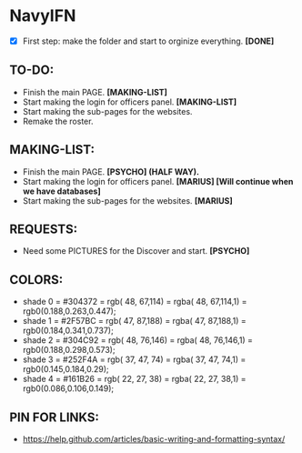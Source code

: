 # NavyIFN
- [x] First step: make the folder and start to orginize everything. **[DONE]**

## TO-DO:
- Finish the main PAGE. **[MAKING-LIST]**
- Start making the login for officers panel. **[MAKING-LIST]**
- Start making the sub-pages for the websites.
- Remake the roster.

## MAKING-LIST:
- Finish the main PAGE. **[PSYCHO] (HALF WAY).**
- Start making the login for officers panel. **[MARIUS] [Will continue when we have databases]**
- Start making the sub-pages for the websites. **[MARIUS]**

## REQUESTS:
- Need some PICTURES for the Discover and start. **[PSYCHO]**

## COLORS:
- shade 0 = #304372 = rgb( 48, 67,114) = rgba( 48, 67,114,1) = rgb0(0.188,0.263,0.447);
- shade 1 = #2F57BC = rgb( 47, 87,188) = rgba( 47, 87,188,1) = rgb0(0.184,0.341,0.737);
- shade 2 = #304C92 = rgb( 48, 76,146) = rgba( 48, 76,146,1) = rgb0(0.188,0.298,0.573);
- shade 3 = #252F4A = rgb( 37, 47, 74) = rgba( 37, 47, 74,1) = rgb0(0.145,0.184,0.29);
- shade 4 = #161B26 = rgb( 22, 27, 38) = rgba( 22, 27, 38,1) = rgb0(0.086,0.106,0.149);

## PIN FOR LINKS:
- https://help.github.com/articles/basic-writing-and-formatting-syntax/
